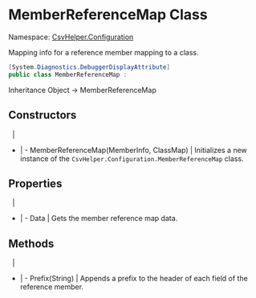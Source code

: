 # MemberReferenceMap Class

Namespace: [CsvHelper.Configuration](/api/CsvHelper.Configuration)

Mapping info for a reference member mapping to a class.

```cs
[System.Diagnostics.DebuggerDisplayAttribute]
public class MemberReferenceMap : 
```

Inheritance Object -> MemberReferenceMap

## Constructors
&nbsp; | &nbsp;
- | -
MemberReferenceMap(MemberInfo, ClassMap) | Initializes a new instance of the ``CsvHelper.Configuration.MemberReferenceMap`` class.

## Properties
&nbsp; | &nbsp;
- | -
Data | Gets the member reference map data.

## Methods
&nbsp; | &nbsp;
- | -
Prefix(String) | Appends a prefix to the header of each field of the reference member.
